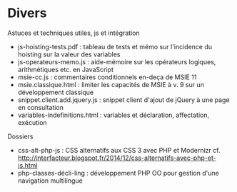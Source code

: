 Divers
========


Astuces et techniques utiles, js et intégration

* js-hoisting-tests.pdf : tableau de tests et mémo sur l'incidence du hoisting sur la valeur des variables
* js-operateurs-memo.js : aide-mémoire sur les opérateurs logiques, arithmétiques etc. en JavaScript
* msie-cc.js : commentaires conditionnels en-deça de MSIE 11
* msie.classique.html : limiter les capacités de MSIE à v. 9 sur un développement classique
* snippet.client.add.jquery.js : snippet client d'ajout de jQuery à une page en consultation
* variables-indefinitions.html : variables et déclaration, affectation, exécution

Dossiers

* css-alt-php-js : CSS alternatifs aux CSS 3 avec PHP et Modernizr cf. http://interfacteur.blogspot.fr/2014/12/css-alternatifs-avec-php-et-js.html
* php-classes-décli-ling : développement PHP OO pour gestion d'une navigation multilingue


